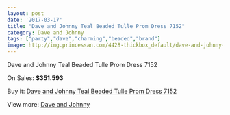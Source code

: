 ```yaml
---
layout: post
date: '2017-03-17'
title: "Dave and Johnny Teal Beaded Tulle Prom Dress 7152"
category: Dave and Johnny
tags: ["party","dave","charming","beaded","brand"]
image: http://img.princessan.com/4428-thickbox_default/dave-and-johnny-teal-beaded-tulle-prom-dress-7152.jpg
---
```

Dave and Johnny Teal Beaded Tulle Prom Dress 7152

On Sales: **$351.593**
<a href="https://www.princessan.com/en/dave-and-johnny/2081-dave-and-johnny-teal-beaded-tulle-prom-dress-7152.html"><amp-img layout="responsive" width="600" height="600" src="//img.princessan.com/4428-thickbox_default/dave-and-johnny-teal-beaded-tulle-prom-dress-7152.jpg" alt="Dave and Johnny Teal Beaded Tulle Prom Dress 7152 0" /></a>
<a href="https://www.princessan.com/en/dave-and-johnny/2081-dave-and-johnny-teal-beaded-tulle-prom-dress-7152.html"><amp-img layout="responsive" width="600" height="600" src="//img.princessan.com/4429-thickbox_default/dave-and-johnny-teal-beaded-tulle-prom-dress-7152.jpg" alt="Dave and Johnny Teal Beaded Tulle Prom Dress 7152 1" /></a>

Buy it: [Dave and Johnny Teal Beaded Tulle Prom Dress 7152](https://www.princessan.com/en/dave-and-johnny/2081-dave-and-johnny-teal-beaded-tulle-prom-dress-7152.html "Dave and Johnny Teal Beaded Tulle Prom Dress 7152")

View more: [Dave and Johnny](https://www.princessan.com/en/16-dave-and-johnny "Dave and Johnny")